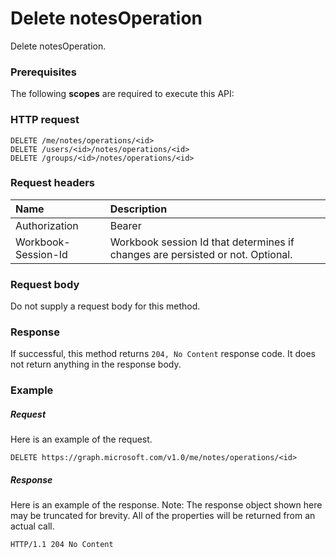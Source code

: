 # Delete notesOperation

Delete notesOperation.
### Prerequisites
The following **scopes** are required to execute this API: 
### HTTP request
<!-- { "blockType": "ignored" } -->
```http
DELETE /me/notes/operations/<id>
DELETE /users/<id>/notes/operations/<id>
DELETE /groups/<id>/notes/operations/<id>

```
### Request headers
| Name       | Description|
|:---------------|:----------|
| Authorization  | Bearer <code>|
| Workbook-Session-Id  | Workbook session Id that determines if changes are persisted or not. Optional.|

### Request body
Do not supply a request body for this method.


### Response
If successful, this method returns `204, No Content` response code. It does not return anything in the response body.

### Example
##### Request
Here is an example of the request.
<!-- {
  "blockType": "request",
  "name": "delete_notesoperation"
}-->
```http
DELETE https://graph.microsoft.com/v1.0/me/notes/operations/<id>
```
##### Response
Here is an example of the response. Note: The response object shown here may be truncated for brevity. All of the properties will be returned from an actual call.
<!-- {
  "blockType": "response",
  "truncated": true
} -->
```http
HTTP/1.1 204 No Content
```

<!-- uuid: 8fcb5dbc-d5aa-4681-8e31-b001d5168d79
2015-10-25 14:57:30 UTC -->
<!-- {
  "type": "#page.annotation",
  "description": "Delete notesOperation",
  "keywords": "",
  "section": "documentation",
  "tocPath": ""
}-->